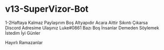 # v13-SuperVizor-Bot
1-2Haftaya Kalmaz Paylaşırım 
Boş Altyapıdır Acara Aittir Sıkıntı Çıkarsa Discord Adresime Ulaşınız Luke#0861
Bazı Boş İnsanlar Demeden Söylemek İstedim İyi Günler 

Hayırlı Ramazanlar
